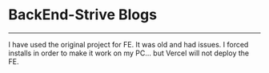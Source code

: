 # BackEnd-Strive Blogs

---

I have used the original project for FE. It was old and had issues. I forced installs in order to make it work on my PC... but Vercel will not deploy the FE. 
